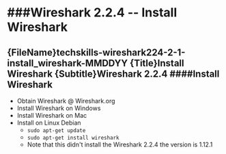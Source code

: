 ###Wireshark 2.2.4 -- Install Wireshark
============================================================ 
{FileName}techskills-wireshark224-2-1-install_wireshark-MMDDYY
{Title}Install Wireshark 
{Subtitle}Wireshark 2.2.4
####Install Wireshark 
------------------------------------------------------------ 

* Obtain Wireshark @ Wireshark.org
* Install Wireshark on Windows
* Install Wireshark on Mac
* Install on Linux Debian
	+ `sudo apt-get update`
	+ `sudo apt-get install wireshark`
	+ Note that this didn't install the Wireshark 2.2.4
	  the version is 1.12.1